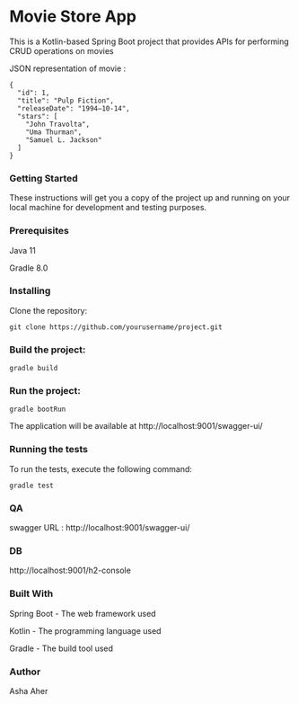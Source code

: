 # Movie Store App

This is a Kotlin-based Spring Boot project that provides APIs for performing CRUD operations on movies

JSON representation of movie :
````
{
  "id": 1,
  "title": "Pulp Fiction",
  "releaseDate": "1994–10-14",
  "stars": [
    "John Travolta",
    "Uma Thurman",
    "Samuel L. Jackson"
  ]
}
````
### Getting Started
These instructions will get you a copy of the project up and running on your local machine for development and testing purposes.

### Prerequisites
Java 11 

Gradle 8.0 

### Installing
Clone the repository: 

```git clone https://github.com/yourusername/project.git```

### Build the project:
```gradle build```

### Run the project:
```gradle bootRun```

The application will be available at http://localhost:9001/swagger-ui/

### Running the tests
To run the tests, execute the following command:

```gradle test```

### QA
swagger URL : http://localhost:9001/swagger-ui/

### DB

http://localhost:9001/h2-console


### Built With
Spring Boot - The web framework used

Kotlin - The programming language used 

Gradle - The build tool used

### Author
Asha Aher
